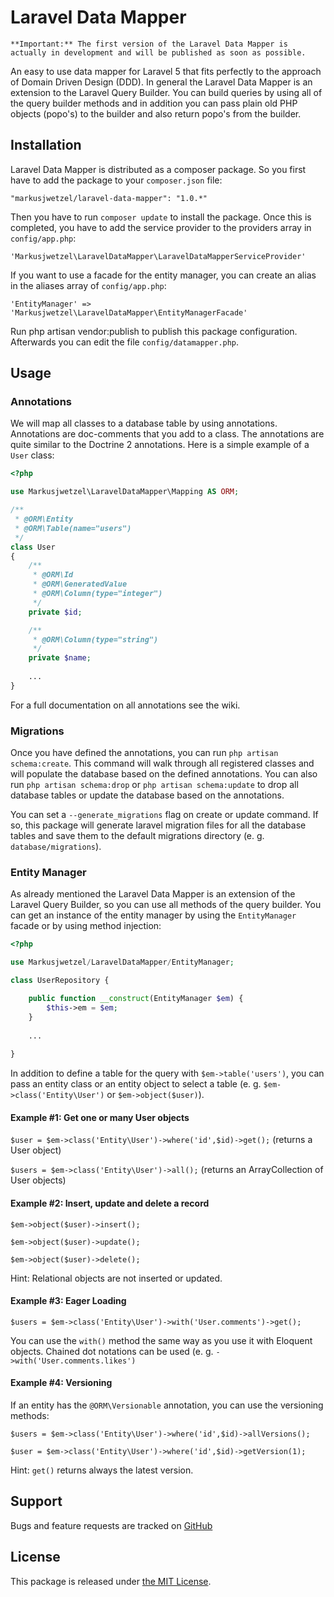 # Laravel Data Mapper

`**Important:** The first version of the Laravel Data Mapper is actually in development and will be published as soon as possible.`

An easy to use data mapper for Laravel 5 that fits perfectly to the approach of Domain Driven Design (DDD). In general the Laravel Data Mapper is an extension to the Laravel Query Builder. You can build queries by using all of the query builder methods and in addition you can pass plain old PHP objects (popo's) to the builder and also return popo's from the builder.

## Installation

Laravel Data Mapper is distributed as a composer package. So you first have to add the package to your `composer.json` file:

```
"markusjwetzel/laravel-data-mapper": "1.0.*"
```

Then you have to run `composer update` to install the package. Once this is completed, you have to add the service provider to the providers array in `config/app.php`:

```
'Markusjwetzel\LaravelDataMapper\LaravelDataMapperServiceProvider'
```

If you want to use a facade for the entity manager, you can create an alias in the aliases array of `config/app.php`:

```
'EntityManager' => 'Markusjwetzel\LaravelDataMapper\EntityManagerFacade'
```

Run php artisan vendor:publish to publish this package configuration. Afterwards you can edit the file `config/datamapper.php`.

## Usage

### Annotations

We will map all classes to a database table by using annotations. Annotations are doc-comments that you add to a class. The annotations are quite similar to the Doctrine 2 annotations. Here is a simple example of a `User` class:

```php
<?php

use Markusjwetzel\LaravelDataMapper\Mapping AS ORM;

/**
 * @ORM\Entity
 * @ORM\Table(name="users")
 */
class User
{
    /**
     * @ORM\Id
     * @ORM\GeneratedValue
     * @ORM\Column(type="integer")
     */
    private $id;

    /**
     * @ORM\Column(type="string")
     */
    private $name;
    
    ...
}
```

For a full documentation on all annotations see the wiki.

### Migrations

Once you have defined the annotations, you can run `php artisan schema:create`. This command will walk through all registered classes and will populate the database based on the defined annotations. You can also run `php artisan schema:drop` or `php artisan schema:update` to drop all database tables or update the database based on the annotations.

You can set a `--generate_migrations` flag on create or update command. If so, this package will generate laravel migration files for all the database tables and save them to the default migrations directory (e. g. `database/migrations`).

### Entity Manager

As already mentioned the Laravel Data Mapper is an extension of the Laravel Query Builder, so you can use all methods of the query builder. You can get an instance of the entity manager by using the `EntityManager` facade or by using method injection:

```php
<?php

use Markusjwetzel/LaravelDataMapper/EntityManager;

class UserRepository {

    public function __construct(EntityManager $em) {
        $this->em = $em;
    }
    
    ...
    
}
```

In addition to define a table for the query with `$em->table('users')`, you can pass an entity class or an entity object to select a table (e. g. `$em->class('Entity\User')` or `$em->object($user)`).

#### Example #1: Get one or many User objects

`$user = $em->class('Entity\User')->where('id',$id)->get();` (returns a User object)

`$users = $em->class('Entity\User')->all();` (returns an ArrayCollection of User objects)

#### Example #2: Insert, update and delete a record

`$em->object($user)->insert();`

`$em->object($user)->update();`

`$em->object($user)->delete();`

Hint: Relational objects are not inserted or updated.

#### Example #3: Eager Loading

`$users = $em->class('Entity\User')->with('User.comments')->get();`

You can use the `with()` method the same way as you use it with Eloquent objects. Chained dot notations can be used (e. g. `->with('User.comments.likes')`

#### Example #4: Versioning

If an entity has the `@ORM\Versionable` annotation, you can use the versioning methods:

`$users = $em->class('Entity\User')->where('id',$id)->allVersions();`

`$user = $em->class('Entity\User')->where('id',$id)->getVersion(1);`

Hint: `get()` returns always the latest version.

## Support

Bugs and feature requests are tracked on [GitHub](https://github.com/markusjwetzel/laravel-data-mapper/issues)

## License

This package is released under [the MIT License](LICENSE).

